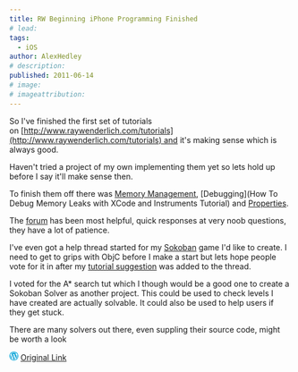 ```yaml
---
title: RW Beginning iPhone Programming Finished
# lead:
tags:
  - iOS
author: AlexHedley
# description:
published: 2011-06-14
# image:
# imageattribution:
---
```


So I've finished the first set of tutorials on [http://www.raywenderlich.com/tutorials](http://www.raywenderlich.com/tutorials) and it's making sense which is always good.

Haven't tried a project of my own implementing them yet so lets hold up before I say it'll make sense then.

To finish them off there was [Memory Management](http://www.raywenderlich.com/2657/memory-management-in-objective-c-tutorial), [Debugging](How To Debug Memory Leaks with XCode and Instruments Tutorial) and [Properties](http://www.raywenderlich.com/2712/using-properties-in-objective-c-tutorial).

The [forum](http://www.raywenderlich.com/forums) has been most helpful, quick responses at very noob questions, they have a lot of patience.

I've even got a help thread started for my [Sokoban](http://www.raywenderlich.com/forums/viewtopic.php?f=2&t=499&p=3669#p3669) game I'd like to create. I need to get to grips with ObjC before I make a start but lets hope people vote for it in after my [tutorial suggestion](http://www.raywenderlich.com/forums/viewtopic.php?f=2&t=284) was added to the thread.

I voted for the A\* search tut which I though would be a good one to create a Sokoban Solver as another project. This could be used to check levels I have created are actually solvable. It could also be used to help users if they get stuck.

There are many solvers out there, even suppling their source code, might be worth a look

![Wordpress](../images/wordpress.png "Wordpress") [Original Link](https://alexhedley.wordpress.com/2011/06/14/rw-beginning-iphone-programming-finished/)
